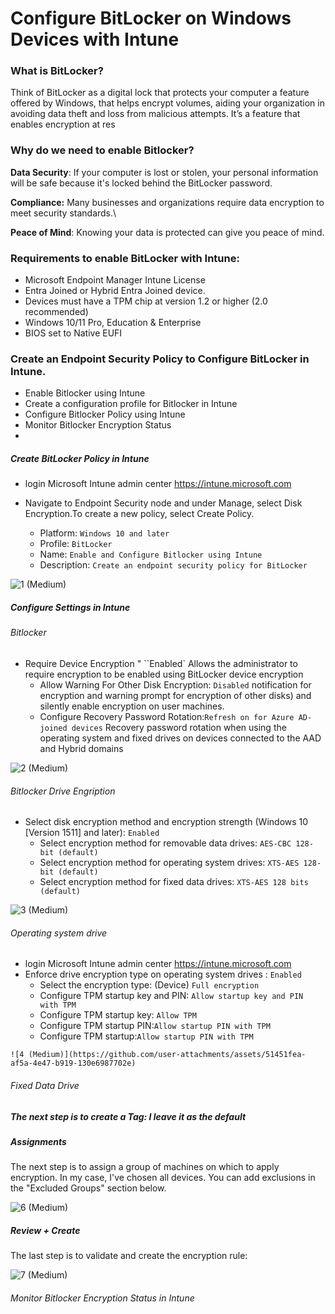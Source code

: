 # Configure BitLocker on Windows Devices with Intune

### What is BitLocker?
  Think of BitLocker as a digital lock that protects your computer a feature offered by Windows, that helps encrypt volumes, aiding your organization in avoiding data theft and loss from malicious attempts. It’s a feature that enables encryption at res

### Why do we need to enable Bitlocker?

  **Data Security**: If your computer is lost or stolen, your personal information will be safe because it's locked behind the BitLocker password.
  
  **Compliance:** Many businesses and organizations require data encryption to meet security standards.\
  
  **Peace of Mind**: Knowing your data is protected can give you peace of mind.


### Requirements to enable BitLocker with Intune:
- Microsoft Endpoint Manager Intune License
- Entra Joined or Hybrid Entra Joined device.
- Devices must have a TPM chip at version 1.2 or higher (2.0 recommended)
- Windows 10/11 Pro, Education & Enterprise
- BIOS set to Native EUFI
  
### Create an Endpoint Security Policy to Configure BitLocker in Intune.
  -  Enable Bitlocker using Intune
  -  Create a configuration profile for Bitlocker in Intune
  -  Configure Bitlocker Policy using Intune
  -  Monitor Bitlocker Encryption Status
  -  
 ##### Create BitLocker Policy in Intune
 
   -  login Microsoft Intune admin center https://intune.microsoft.com
   -  Navigate to Endpoint Security node and under Manage, select Disk Encryption.To create a new policy, select Create Policy.

       -  Platform: `Windows 10 and later`
       -  Profile: `BitLocker`
       -  Name: `Enable and Configure Bitlocker using Intune`
       -  Description: `Create an endpoint security policy for BitLocker`

  ![1 (Medium)](https://github.com/user-attachments/assets/01b65018-a422-4ebe-858d-645b09de5bc6)

##### Configure Settings in Intune

###### Bitlocker

   -  Require Device Encryption " ``Enabled` Allows the administrator to require encryption to be enabled using BitLocker device encryption
       -  Allow Warning For Other Disk Encryption: `Disabled` notification for encryption and warning prompt for encryption of other disks) and silently enable encryption on user machines.
       -  Configure Recovery Password Rotation:`Refresh on for Azure AD-joined devices` Recovery password rotation when using the operating system and fixed drives on devices connected to the AAD and Hybrid domains
   
 ![2 (Medium)](https://github.com/user-attachments/assets/eef6bde0-973d-4f6a-b4e5-248749643b35)

   
###### Bitlocker Drive Engription

  -  Select disk encryption method and encryption strength (Windows 10 [Version 1511] and later): `Enabled`
      -  Select encryption method for removable data drives: `AES-CBC 128-bit (default)`
      -  Select encryption method for operating system drives: `XTS-AES 128-bit (default)`
      -  Select encryption method for fixed data drives: `XTS-AES 128 bits (default)`
   
![3 (Medium)](https://github.com/user-attachments/assets/6ddec608-d2b5-46dc-97b5-261dbd7abcc5)


###### Operating system drive
   -  login Microsoft Intune admin center https://intune.microsoft.com
   -  Enforce drive encryption type on operating system drives : `Enabled`
         -  Select the encryption type: (Device) `Full encryption`
         -  Configure TPM startup key and PIN: `Allow startup key and PIN with TPM`
         -  Configure TPM startup key: `Allow TPM`
         -  Configure TPM startup PIN:`Allow startup PIN with TPM`
         -  Configure TPM startup:`Allow startup PIN with TPM`
  
    ![4 (Medium)](https://github.com/user-attachments/assets/51451fea-af5a-4e47-b919-130e6987702e)


       
###### Fixed Data Drive

##### The next step is to create a Tag: I leave it as the default

##### Assignments

The next step is to assign a group of machines on which to apply encryption. In my case, I've chosen all devices. 
You can add exclusions in the "Excluded Groups" section below.

![6 (Medium)](https://github.com/user-attachments/assets/e808ed99-ccc3-4719-b54d-b3991ec6a097)


##### Review + Create


The last step is to validate and create the encryption rule:





![7 (Medium)](https://github.com/user-attachments/assets/d99223d8-3eb5-4b4a-8cba-978085449533)

######  Monitor Bitlocker Encryption Status in Intune

